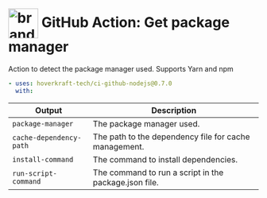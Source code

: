 <!-- start title -->

# <img src=".github/ghadocs/branding.svg" width="60px" align="center" alt="branding<icon:package color:gray-dark>" /> GitHub Action: Get package manager

<!-- end title -->
<!-- start description -->

Action to detect the package manager used. Supports Yarn and npm

<!-- end description -->
<!-- start contents -->
<!-- end contents -->
<!-- start usage -->

```yaml
- uses: hoverkraft-tech/ci-github-nodejs@0.7.0
  with:
```

<!-- end usage -->
<!-- start inputs -->
<!-- end inputs -->
<!-- start outputs -->

| **Output**                         | **Description**                                       |
| ---------------------------------- | ----------------------------------------------------- |
| <code>package-manager</code>       | The package manager used.                             |
| <code>cache-dependency-path</code> | The path to the dependency file for cache management. |
| <code>install-command</code>       | The command to install dependencies.                  |
| <code>run-script-command</code>    | The command to run a script in the package.json file. |

<!-- end outputs -->
<!-- start [.github/ghadocs/examples/] -->
<!-- end [.github/ghadocs/examples/] -->
